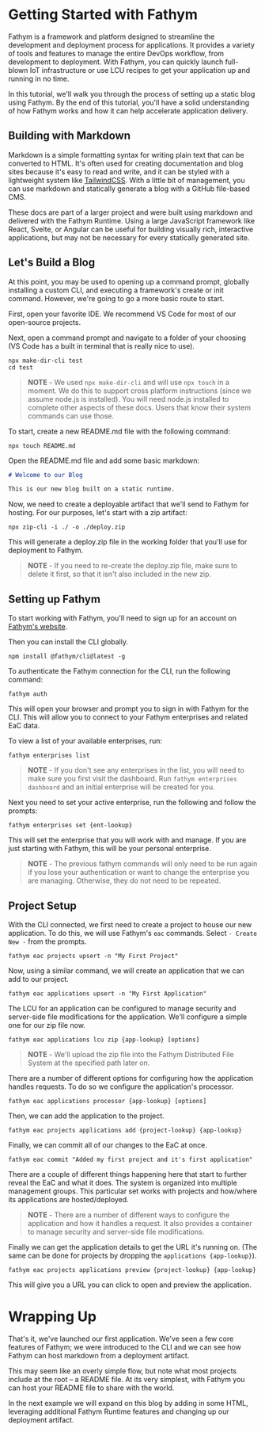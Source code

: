 # Getting Started with Fathym

Fathym is a framework and platform designed to streamline the development and deployment process for applications. It provides a variety of tools and features to manage the entire DevOps workflow, from development to deployment. With Fathym, you can quickly launch full-blown IoT infrastructure or use LCU recipes to get your application up and running in no time.

In this tutorial, we'll walk you through the process of setting up a static blog using Fathym. By the end of this tutorial, you'll have a solid understanding of how Fathym works and how it can help accelerate application delivery.

## Building with Markdown

Markdown is a simple formatting syntax for writing plain text that can be converted to HTML. It's often used for creating documentation and blog sites because it's easy to read and write, and it can be styled with a lightweight system like [TailwindCSS](https://tailwindcss.com/). With a little bit of management, you can use markdown and statically generate a blog with a GitHub file-based CMS.

These docs are part of a larger project and were built using markdown and delivered with the Fathym Runtime. Using a large JavaScript framework like React, Svelte, or Angular can be useful for building visually rich, interactive applications, but may not be necessary for every statically generated site.

## Let's Build a Blog

At this point, you may be used to opening up a command prompt, globally installing a custom CLI, and executing a framework's create or init command. However, we're going to go a more basic route to start.

First, open your favorite IDE. We recommend VS Code for most of our open-source projects.

Next, open a command prompt and navigate to a folder of your choosing (VS Code has a built in terminal that is really nice to use).

```cli
npx make-dir-cli test
cd test
```

> **NOTE** - We used `npx make-dir-cli` and will use `npx touch` in a moment. We do this to support cross platform instructions (since we assume node.js is installed). You will need node.js installed to complete other aspects of these docs. Users that know their system commands can use those.

To start, create a new README.md file with the following command:

```cli
npx touch README.md
```

Open the README.md file and add some basic markdown:

```markdown
# Welcome to our Blog

This is our new blog built on a static runtime.
```

Now, we need to create a deployable artifact that we'll send to Fathym for hosting. For our purposes, let's start with a zip artifact:

```cli
npx zip-cli -i ./ -o ./deploy.zip
```

This will generate a deploy.zip file in the working folder that you'll use for deployment to Fathym.

> **NOTE** - If you need to re-create the deploy.zip file, make sure to delete it first, so that it isn't also included in the new zip.

## Setting up Fathym

To start working with Fathym, you'll need to sign up for an account on [Fathym's website](https://www.fathym.com/dashboard).

Then you can install the CLI globally.

```cli
npm install @fathym/cli@latest -g
```

To authenticate the Fathym connection for the CLI, run the following command:

```cli
fathym auth
```

This will open your browser and prompt you to sign in with Fathym for the CLI. This will allow you to connect to your Fathym enterprises and related EaC data.

To view a list of your available enterprises, run:

```cli
fathym enterprises list
```

> **NOTE** - If you don't see any enterprises in the list, you will need to make sure you first visit the dashboard. Run `fathym enterprises dashboard` and an initial enterprise will be created for you.

Next you need to set your active enterprise, run the following and follow the prompts:

```cli
fathym enterprises set {ent-lookup}
```

This will set the enterprise that you will work with and manage. If you are just starting with Fathym, this will be your personal enterprise.

> **NOTE** - The previous fathym commands will only need to be run again if you lose your authentication or want to change the enterprise you are managing. Otherwise, they do not need to be repeated.

## Project Setup

With the CLI connected, we first need to create a project to house our new application. To do this, we will use Fathym's `eac` commands. Select `- Create New -` from the prompts.

```cli
fathym eac projects upsert -n "My First Project"
```

Now, using a similar command, we will create an application that we can add to our project.

```cli
fathym eac applications upsert -n "My First Application"
```

The LCU for an application can be configured to manage security and server-side file modifications for the application. We'll configure a simple one for our zip file now.

```cli
fathym eac applications lcu zip {app-lookup} [options]
```

> **NOTE** - We'll upload the zip file into the Fathym Distributed File System at the specified path later on.

There are a number of different options for configuring how the application handles requests. To do so we configure the application's processor.

```cli
fathym eac applications processor {app-lookup} [options]
```

Then, we can add the application to the project.

```cli
fathym eac projects applications add {project-lookup} {app-lookup}
```

Finally, we can commit all of our changes to the EaC at once.

```cli
fathym eac commit "Added my first project and it's first application"
```

There are a couple of different things happening here that start to further reveal the EaC and what it does. The system is organized into multiple management groups. This particular set works with projects and how/where its applications are hosted/deployed.

> **NOTE** - There are a number of different ways to configure the application and how it handles a request. It also provides a container to manage security and server-side file modifications.

Finally we can get the application details to get the URL it's running on. (The same can be done for projects by dropping the `applications {app-lookup}`).

```cli
fathym eac projects applications preview {project-lookup} {app-lookup}
```

This will give you a URL you can click to open and preview the application.

# Wrapping Up

That's it, we've launched our first application. We've seen a few core features of Fathym; we were introduced to the CLI and we can see how Fathym can host markdown from a deployment artifact.

This may seem like an overly simple flow, but note what most projects include at the root – a README file. At its very simplest, with Fathym you can host your README file to share with the world.

In the next example we will expand on this blog by adding in some HTML, leveraging additional Fathym Runtime features and changing up our deployment artifact.
